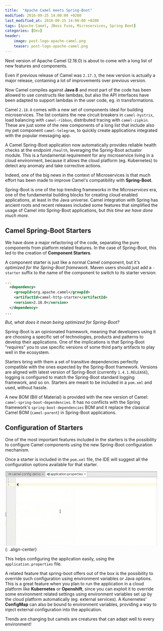 ```yaml
---
title:  "Apache Camel meets Spring-Boot"
modified: 2016-09-25 14:00:00 +0200
last_modified_at: 2016-09-25 14:00:00 +0200
tags: [Apache Camel, JBoss Fuse, Microservices, Spring Boot]
categories: [Dev]
header:
    image: post-logo-apache-camel.png
    teaser: post-logo-apache-camel.png
---
```

Next version of Apache Camel (2.18.0) is about to come with a long list of new features and components.

Even if previous release of Camel was `2.17.3`, the new version is actually a major release, containing a 
lot of improvements over previous version.

Now Camel compiles against **Java 8** and most part of the code has been allowed to use constructs like lambdas, 
but also the API interfaces have been adapted to support lambdas in the user code, eg. in transformations.
 
Camel `2.18.0` comes with a new set of components ideal for building microservices. The list contains the new circuit breakers 
in `camel-hystrix`, load balancing with `camel-ribbon`, distributed tracing with `camel-zipkin`. 
These are just some of the new components of a long list that include also my pet component `camel-telegram`, 
to quickly create applications integrated with the popular messaging app.

A Camel Spring-Boot application now automatically provides reliable health checks at the endpoint `/health`, 
leveraging the Spring-Boot actuator module. 
This is a fundamental requirement for any microservice living in a cloud environment, because it allows the cloud platform (eg. Kubernetes) 
to detect any anomaly and take corrective actions. 

Indeed, one of the big news in the context of Microservices is that much effort has been made to improve Camel's compatibility with **Spring-Boot**.

Spring-Boot is one of the top trending frameworks in the *Microservices* era,
one of the fundamental building blocks for creating cloud enabled applications, at least in the Java universe.
Camel integration with Spring has ancient roots and recent releases included some features that simplified
the usage of Camel into Spring-Boot applications, but *this time we have done much more*.

## Camel Spring-Boot Starters
We have done a major refactoring of the code, separating the pure components from platform related features.
In the case of Spring-Boot, this led to the creation of **Component Starters**.

A component starter is just like a normal Camel component, but it's *optimized for the Spring-Boot framework*.
Maven users should just add a `-starter` suffix to the name of the component to switch to its starter version:

```xml
...
  <dependency>
    <groupId>org.apache.camel</groupId>
    <artifactId>camel-http-starter</artifactId>
    <version>2.18.0</version>
  </dependency>
...
```

*But, what does it mean being optimized for Spring-Boot?*

Spring-Boot is an opinionated framework, meaning that developers using it are choosing a specific set of technologies,
products and patterns to develop their applications. One of the implications is that Spring-Boot "requires" you to use
specific versions of some third party artifacts to play well in the ecosystem.

Starters bring with them a set of transitive dependencies perfectly compatible
with the ones expected by the Spring-Boot framework. Versions are aligned with latest version of Spring-Boot (currently `1.4.1.RELEASE`),
logging is configured to match the Spring-Boot standard logging framework, and so on.
Starters are meant to be included in a `pom.xml` and used, without hassle.

A new BOM (Bill of Material) is provided with the new version of Camel: `camel-spring-boot-dependencies`. It has no conflicts with the Spring framework's `spring-boot-dependencies` BOM
and it replace the classical Camel BOM (`camel-parent`) in Spring-Boot applications.

## Configuration of Starters
One of the most important features included in the starters is the possibility to configure Camel components using the new Spring-Boot configuration mechanism.

Once a starter is included in the `pom.xml` file, the IDE will suggest all the configuration options available for that starter.

![Auto Configuration](/images/spring-boot-configuration.gif){: .align-center}

This helps configuring the application easily, using the `application.properties` file.

A related feature that spring-boot offers out of the box is the possibility to override such configuration using environment variables or
Java options. This is a great feature when you plan to run the application in a cloud platform like **Kubernetes** or **Openshift**,
since you can exploit it to override some environment related settings using environment variables set up by the cloud platform automatically (eg. external services).
A Kunernetes' **ConfigMap** can also be bound to environment variables, providing a way to inject external configuration into the application.

Trends are changing but camels are creatures that can adapt well to every environment! 

